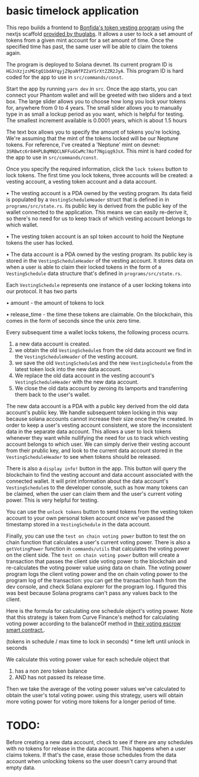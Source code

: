 # basic timelock application

This repo builds a frontend to [Bonfida's token vesting program](https://github.com/Bonfida/token-vesting) using the nextjs scaffold [provided by thuglabs](https://github.com/thuglabs/create-dapp-solana-nextjs). It allows a user to lock a set amount of tokens from a given mint account for a set amount of time. Once the specified time has past, the same user will be able to claim the tokens again.

The program is deployed to Solana devnet. Its current program ID is `HGJnXzjzsMGtgQ1bdAYqyjZ9paNfPZ2aYSrXtZZR2JyA`. This program ID is hard coded for the app to use in `src/commands/const`.

Start the app by running `yarn dev` in `src`. Once the app starts, you can connect your Phantom wallet and will be greeted with two sliders and a text box. The large slider allows you to choose how long you lock your tokens for, anywhere from 0 to 4 years. The small slider allows you to manually type in as small a lockup period as you want, which is helpful for testing. The smallest increment available is 0.0001 years, which is about 1.5 hours

The text box allows you to specify the amount of tokens you're locking. We're assuming that the mint of the tokens locked will be our Neptune tokens. For reference, I've created a 'Neptune' mint on devnet: `3SRBwtc6r84HPLBqMNQCLNFFuGCwMc7Aof7Ngiqg9JsX`. This mint is hard coded for the app to use in `src/commands/const`.

Once you specify the required information, click the `lock tokens` button to lock tokens. The first time you lock tokens, three accounts will be created: a vesting account, a vesting token account and a data account. 

• The vesting account is a PDA owned by the vesting program. Its data field is populated by a `VestingScheduleHeader` struct that is defined in in `programs/src/state.rs`. its public key is derived from the public key of the wallet connected to the application. This means we can easily re-derive it, so there's no need for us to keep track of which vesting account belongs to which wallet. 

• The vesting token account is an spl token account to hold the Neptune tokens the user has locked.

• The data account is a PDA owned by the vesting program. Its public key is stored in the `VestingScheduleHeader` of the vesting account. It stores data on when a user is able to claim their locked tokens in the form of a `VestingSchedule` data structure that's defined in `programs/src/state.rs`. 

Each `VestingSchedule` represents one instance of a user locking tokens into our protocol. It has two parts

• amount - the amount of tokens to lock

• release_time - the time these tokens are claimable. On the blockchain, this comes in the form of seconds since the unix zero time. 

Every subsequent time a wallet locks tokens, the following process ocurrs.
1. a new data account is created.
2. we obtain the old `VestingSchedule`s from the old data account we find in the `VestingScheduleHeader` of the vesting account.
3. we save the old `VestingSchedule`s and the new `VestingSchedule` from the latest token lock into the new data account.
4. We replace the old data account in the vesting account's `VestingScheduleHeader` with the new data account.
5. We close the old data account by zeroing its lamports and transferring them back to the user's wallet. 

The new data account is a PDA with a public key derived from the old data account's public key. We handle subsequent token locking in this way because solana accounts cannot increase their size once they're created. In order to keep a user's vesting account consistent, we store the inconsistent data in the separate data account. This allows a user to lock tokens whenever they want while nullifying the need for us to track which vesting account belongs to which user. We can simply derive their vesting account from their prublic key, and look to the current data account stored in the `VestingScheduleHeader` to see when tokens should be released.

There is also a `display info!` button in the app. This button will query the blockchain to find the vesting account and data account associated with the connected wallet. It will print information about the data account's `VestingSchedule`s to the developer console, such as how many tokens can be claimed, when the user can claim them and the user's current voting power. This is very helpful for testing.

You can use the `unlock tokens` button to send tokens from the vesting token account to your own personal token account once we've passed the timestamp stored in a `VestingSchedule` in the data account.

Finally, you can use the `test on chain voting power` button to test the on chain function that calculates a user's current voting power. There is also a `getVotingPower` function in `commands/utils` that calculates the voting power on the client side. The `test on chain voting power` button will create a transaction that passes the client side voting power to the blockchain and re-calculates the voting power value using data on chain. The voting power program logs the client voting power and the on chain voting power to the program log of the transaction: you can get the transaction hash from the dev console, and check Solana explorer for the program log. I figured this was best because Solana programs can't pass any values back to the client.

Here is the formula for calculating one schedule object's voting power. Note that this strategy is taken from Curve Finance's method for calculating voting power according to the balanceOf method in [their voting escrow smart contract.](https://etherscan.io/address/0x5f3b5dfeb7b28cdbd7faba78963ee202a494e2a2#code).

(tokens in schedule / max time to lock in seconds) * time left until unlock in seconds

We calculate this voting power value for each schedule object that
1. has a non zero token balance
2. AND has not passed its release time.

Then we take the average of the voting power values we've calculated to obtain the user's total voting power. using this strategy, users will obtain more voting power for voting more tokens for a longer period of time. 

# TODO:
Before creating a new data account, check to see if there are any schedules with no tokens for release in the data account. This happens when a user claims tokens. If that's the case, erase those schedules from the data account when unlocking tokens so the user doesn't carry around that empty data.